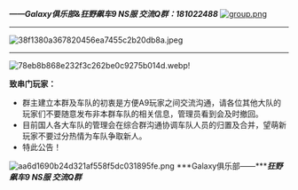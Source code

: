  ***——Galaxy俱乐部&狂野飙车9 NS服 交流Q群：181022488***
 [![group.png](https://willhi-1311924196.cos.ap-chengdu.myqcloud.com/picgo/20250207020009376.png)](https://qm.qq.com/cgi-bin/qm/qr?k=kndxmcSGo3EM99G940l0k-ua0rxJFxYu&jump_from=webapi&authKey=IO5nTMo3pgjZdVbGIb29wr5UgNGqSLUGs1R8lhGBZIdx32/rGcJb5f/+qdwQKKy8)​

---

![38f1380a367820456ea7455c2b20db8a.jpeg](https://willhi-1311924196.cos.ap-chengdu.myqcloud.com/picgo/20250207020003127.jpeg)

---


![78eb8b868e232f3c262be0c9275b014d.webp](https://willhi-1311924196.cos.ap-chengdu.myqcloud.com/picgo/20250207020103050.webp)!

**致串门玩家：**

- 群主建立本群及车队的初衷是方便A9玩家之间交流沟通，请各位其他大队的玩家们不要随意发布非本群车队的相关信息，管理员看到会及时撤回。
- 目前国人各大车队的管理会在综合群沟通协调车队人员的归置及合并，望萌新玩家不要过分热情为车队争取新人。
- 特此公告！

 

 ![aa6d1690b24d321af558f5dc031895fe.png](https://willhi-1311924196.cos.ap-chengdu.myqcloud.com/picgo/20250207020108323.png)
***Galaxy俱乐部——******狂野飙车9 NS服 交流Q群***
